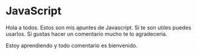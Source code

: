# JavaScript

Hola a todos. Estos son mis apuntes de Javascript. Si te son utiles puedes usarlos.
Si gustas hacer un comentario mucho te lo agradecería. 

Estoy aprendiendo y todo comentario es bienvenido.
